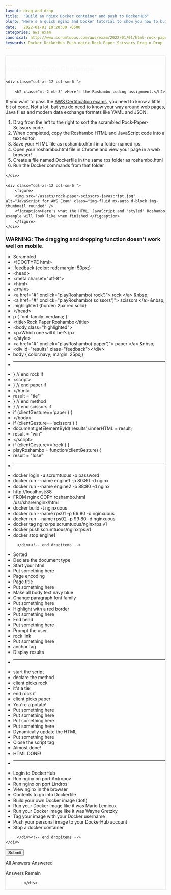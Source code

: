 ```yaml
---
layout: drag-and-drop
title:  "Build an nginx Docker container and push to DockerHub"
blurb: "Here's a quick nginx and Docker tutorial to show you how to build a Docker image with a Dockerfile and push it to nginx."
date:   2022-01-01 10:20:00 -0500
categories: aws exam
canonical: http://www.scrumtuous.com/aws/exam/2022/01/01/html-rock-paper-docker-drag-and-drop.html
keywords: Docker DockerHub Push nginx Rock Paper Scissors Drag-n-Drop
---
```

	
			
<div style="border: 1px solid #DEDEDE;" class="main col col-12 col-sm-12  col-md-12 col-lg-12 order-1 order-sm-1 order-lg-1 mb-3 mt-3">


<div class="quiz-wrapper mt-3 mb-3" style="background: #FEFEFE;">
<h2 style="color:#FAFAFA"><span class="section-title" >Roshambo Code Challenge</span></h2>




<div class="row mt-3 mb-3">

	<div class="col-xs-12 col-sm-6 ">

		<h2 class="mt-2 mb-3" >Here's the Roshambo coding assignment.</h2>
<p class="mb-3 bt-4">If you want to pass the <a href="https://aws.amazon.com/certification/">AWS Certification exams</a>, you need to know a little bit of code. Not a lot, but you do need to know your way around web pages, Java files and modern data exchange formats like YAML and JSON.</p>
		<ol class="section-ol">
		<li class="section-li"><i class="lni lni-checkmark"></i>Drag from the left to the right to sort the scrambled Rock-Paper-Scissors code.</li>
		<li class="section-li"><i class="lni lni-checkmark"></i>When completed, copy the Roshambo HTML and JavaScript code into a text editor.</li>
		<li class="section-li"><i class="lni lni-checkmark"></i>Save your HTML file as roshambo.html in a folder named rps.</li>
		<li class="section-li"><i class="lni lni-checkmark"></i>Open your roshambo.html file in Chrome and view your page in a web browser!</li>
<li class="section-li"><i class="lni lni-checkmark"></i>Create a file named Dockerfile in the same rps folder as roshambo.html</li>
	<li class="section-li"><i class="lni lni-checkmark"></i>Run the Docker commands from that folder</li>	
		</ol>	

	</div>

	<div class="col-xs-12 col-sm-6 ">
		<figure>
		<img src="/assets/rock-paper-scissors-javascript.jpg" alt="JavaScript for AWS Exam" class="img-fluid mx-auto d-block img-thumbnail rounded" />
		<figcaption>Here's what the HTML, JavaScript and 'styled' Roshambo example will look like when finished.</figcaption>
		</figure>
	</div>


</div>




<h3>WARNING: The dragging and dropping function doesn't work well on mobile.</h3>
    <div class="row mt-3 mb-3">
	

<div class="col-xs-12 col-sm-6  dragitems">
		 
<div class="unsorted w-100">
	 
<ul class="options w-100 p-3">

<li class="title title-scrambled">Scrambled</li>
<li class="option" data-target="1"><span class="option-data"> &lt;!DOCTYPE html&gt;  </span></li>
<li class="option" data-target="9"><span class="option-data"> .feedback {color: red; margin: 50px;}  </span></li>
<li class="option" data-target="3"><span class="option-data"> &lt;head&gt;  </span></li>
<li class="option" data-target="4"><span class="option-data"> &lt;meta charset=&quot;utf-8&quot;&gt;  </span></li>
<li class="option" data-target="2"><span class="option-data"> &lt;html&gt;  </span></li>
<li class="option" data-target="6"><span class="option-data"> &lt;style&gt;  </span></li>
<li class="option" data-target="15"><span class="option-data"> &lt;a href=&quot;#&quot; onclick=&quot;playRoshambo(&#39;rock&#39;)&quot;&gt; rock &lt;/a&gt; &amp;nbsp;  </span></li>
<li class="option" data-target="17"><span class="option-data"> &lt;a href=&quot;#&quot; onclick=&quot;playRoshambo(&#39;scissors&#39;)&quot;&gt; scissors &lt;/a&gt; &amp;nbsp;  </span></li>
<li class="option" data-target="10"><span class="option-data"> .highlighted {border: 2px red solid}  </span></li>
<li class="option" data-target="12"><span class="option-data"> &lt;/head&gt;  </span></li>
<li class="option" data-target="8"><span class="option-data"> p { font-family: verdana; }  </span></li>
<li class="option" data-target="5"><span class="option-data"> &lt;title&gt;Rock Paper Roshambo&lt;/title&gt;  </span></li>
<li class="option" data-target="13"><span class="option-data"> &lt;body class=&quot;highlighted&quot;&gt;  </span></li>
<li class="option" data-target="14"><span class="option-data"> &lt;p&gt;Which one will it be?&lt;/p&gt;  </span></li>
<li class="option" data-target="11"><span class="option-data"> &lt;/style&gt;  </span></li>
<li class="option" data-target="16"><span class="option-data"> &lt;a href=&quot;#&quot; onclick=&quot;playRoshambo(&#39;paper&#39;)&quot;&gt; paper &lt;/a&gt; &amp;nbsp;  </span></li>
<li class="option" data-target="18"><span class="option-data"> &lt;div id=&quot;results&quot; class=&quot;feedback&quot;&gt;&lt;/div&gt;  </span></li>
<li class="option" data-target="7"><span class="option-data"> body { color:navy; margin: 25px;}  </span></li>


<li><hr/></li>


<li class="option" data-target="23"><span class="option-data"> } // end rock if  </span></li>
<li class="option" data-target="19"><span class="option-data"> &lt;script&gt;  </span></li>
<li class="option" data-target="26"><span class="option-data"> } // end paper if  </span></li>
<li class="option" data-target="34"><span class="option-data"> &lt;/html&gt;  </span></li>
<li class="option" data-target="22"><span class="option-data"> result = &quot;tie&quot;  </span></li>
<li class="option" data-target="31"><span class="option-data"> } // end method   </span></li>
<li class="option" data-target="29"><span class="option-data"> } // end scissors if  </span></li>
<li class="option" data-target="24"><span class="option-data"> if (clientGesture==&#39;paper&#39;) {  </span></li>
<li class="option" data-target="33"><span class="option-data"> &lt;/body&gt;  </span></li>
<li class="option" data-target="27"><span class="option-data"> if (clientGesture==&#39;scissors&#39;) {  </span></li>
<li class="option" data-target="30"><span class="option-data"> document.getElementById(&#39;results&#39;).innerHTML = result;  </span></li>
<li class="option" data-target="25"><span class="option-data"> result = &quot;win&quot;  </span></li>
<li class="option" data-target="32"><span class="option-data"> &lt;/script&gt;  </span></li>
<li class="option" data-target="21"><span class="option-data"> if (clientGesture==&#39;rock&#39;) {  </span></li>
<li class="option" data-target="20"><span class="option-data"> playRoshambo = function(clientGesture) {  </span></li>
<li class="option" data-target="28"><span class="option-data"> result = &quot;lose&quot;  </span></li>

<li><hr/></li>

<li class="option" data-target="41"><span class="option-data"> docker login -u scrumtuous -p password  </span></li>
<li class="option" data-target="42"><span class="option-data"> docker run --name engine1 -p 80:80 -d nginx</span></li>
<li class="option" data-target="43"><span class="option-data"> docker run --name engine2 -p 88:80 -d nginx</span></li>
<li class="option" data-target="44"><span class="option-data"> http://localhost:88</span></li>
<li class="option" data-target="45"><span class="option-data"> FROM nginx
COPY roshambo.html <br/> /usr/share/nginx/html</span></li>
<li class="option" data-target="46"><span class="option-data"> docker build -t nginxuous . </span></li>
<li class="option" data-target="47"><span class="option-data"> docker run --name rps01 -p 66:80 -d nginxuous </span></li>
<li class="option" data-target="48"><span class="option-data"> docker run --name rps02 -p 99:80 -d nginxuous </span></li>

<li class="option" data-target="49"><span class="option-data"> docker tag nginxrps scrumtuous/nginxrps:v1 </span></li>

<li class="option" data-target="50"><span class="option-data"> docker push scrumtuous/nginxrps:v1 </span></li>

<li class="option" data-target="51"><span class="option-data"> docker stop engine1 </span></li>

</ul>
</div>		 
		 
		 </div><!-- end dragitems -->

<div class="col-xs-12 col-sm-6  border-solid border-green dropitems">
		 
<div class="answers w-100">
  

<ul class="options w-100 p-3">
<li class="title title-sorted">Sorted</li>
<li class="sink"><span class="target w-100" data-accept="1">Declare the document type</span></li>
<li class="sink"><span class="target w-100" data-accept="2">Start your html</span></li>
<li class="sink"><span class="target w-100" data-accept="3">Put something here</span></li>
<li class="sink"><span class="target w-100" data-accept="4">Page encoding</span></li>
<li class="sink"><span class="target w-100" data-accept="5">Page title</span></li>
<li class="sink"><span class="target w-100" data-accept="6">Put something here</span></li>
<li class="sink"><span class="target w-100" data-accept="7">Make all body text navy blue</span></li>
<li class="sink"><span class="target w-100" data-accept="8">Change paragraph font family</span></li>
<li class="sink"><span class="target w-100" data-accept="9">Put something here</span></li>
<li class="sink"><span class="target w-100" data-accept="10">Highlight with a red border</span></li>
<li class="sink"><span class="target w-100" data-accept="11">Put something here</span></li>
<li class="sink"><span class="target w-100" data-accept="12">End head</span></li>
<li class="sink"><span class="target w-100" data-accept="13">Put something here</span></li>
<li class="sink"><span class="target w-100" data-accept="14">Prompt the user</span></li>
<li class="sink"><span class="target w-100" data-accept="15">rock link</span></li>
<li class="sink"><span class="target w-100" data-accept="16">Put something here</span></li>
<li class="sink"><span class="target w-100" data-accept="17">anchor tag</span></li>
<li class="sink"><span class="target w-100" data-accept="18">Display results</span></li>

<li><hr/></li>
<li class="sink"><span class="target w-100" data-accept="19">start the script</span></li>
<li class="sink"><span class="target w-100" data-accept="20">declare the method</span></li>
<li class="sink"><span class="target w-100" data-accept="21">client picks rock</span></li>
<li class="sink"><span class="target w-100" data-accept="22">it's a tie</span></li>
<li class="sink"><span class="target w-100" data-accept="23">end rock if</span></li>
<li class="sink"><span class="target w-100" data-accept="24">client picks paper</span></li>
<li class="sink"><span class="target w-100" data-accept="25">You're a potato!</span></li>
<li class="sink"><span class="target w-100" data-accept="26">Put something here</span></li>
<li class="sink"><span class="target w-100" data-accept="27">Put something here</span></li>
<li class="sink"><span class="target w-100" data-accept="28">Put something here</span></li>
<li class="sink"><span class="target w-100" data-accept="29">Put something here</span></li>
<li class="sink"><span class="target w-100" data-accept="30">Dynamically update the HTML</span></li>
<li class="sink"><span class="target w-100" data-accept="31">Put something here</span></li>
<li class="sink"><span class="target w-100" data-accept="32">Close the script tag</span></li>
<li class="sink"><span class="target w-100" data-accept="33">Almost done!</span></li>
<li class="sink"><span class="target w-100" data-accept="34">HTML DONE!</span></li>

<li><hr/></li>

<li class="sink"><span class="target w-100" data-accept="41">Login to DockerHub</span></li>
<li class="sink"><span class="target w-100" data-accept="42">Run nginx on port Antropov</span></li>
<li class="sink"><span class="target w-100" data-accept="43">Run nginx on port Lindros</span></li>
<li class="sink"><span class="target w-100" data-accept="44">View nginx in the browser</span></li>
<li class="sink"><span class="target w-100" data-accept="45">Contents to go into Dockerfile</span></li>
<li class="sink"><span class="target w-100" data-accept="46">Build your own Docker image (dot!) </span></li>
<li class="sink"><span class="target w-100" data-accept="47">Run your Docker image like it was Mario Lemieux</span></li>
<li class="sink"><span class="target w-100" data-accept="48">Run your Docker image like it was Wayne Gretzky</span></li>
<li class="sink"><span class="target w-100" data-accept="49">Tag your image with your Docker username</span></li>
<li class="sink"><span class="target w-100" data-accept="50">Push your personal image to your DockerHub account</span></li>
<li class="sink"><span class="target w-100" data-accept="51">Stop a docker container</span></li>
</ul>

</div>
		 
		 </div><!-- end dropitems -->
    </div>	
	
	
	


 <button type="submit" value="submit">Submit</button>
 <div class="lightbox-bg"></div>
 <div class="status confirm">
   <p>All Answers Answered</p>
 </div>
 <div class="status deny">
   <p>Answers Remain</p>
 </div>
</div>






            </div>